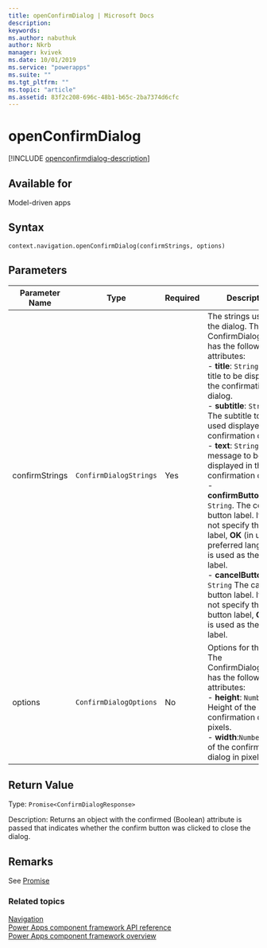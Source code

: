 ```yaml
---
title: openConfirmDialog | Microsoft Docs
description: 
keywords:
ms.author: nabuthuk
author: Nkrb
manager: kvivek
ms.date: 10/01/2019
ms.service: "powerapps"
ms.suite: ""
ms.tgt_pltfrm: ""
ms.topic: "article"
ms.assetid: 83f2c208-696c-48b1-b65c-2ba7374d6cfc
---
```


# openConfirmDialog

[!INCLUDE [openconfirmdialog-description](includes/openconfirmdialog-description.md)]

## Available for 

Model-driven apps

## Syntax

`context.navigation.openConfirmDialog(confirmStrings, options)`

## Parameters

| Parameter Name|Type|Required|Description|
| ------------- |----|--------|-----------|
|confirmStrings|`ConfirmDialogStrings`|Yes|The strings used in the dialog. The ConfirmDialogStrings has the following attributes:<br/>- **title**: `String`. The title to be displayed in the confirmation dialog. <br/>- **subtitle**: `String`. The subtitle to be used displayed in the confirmation dialog.<br/>- **text**: `String`. The message to be displayed in the confirmation dialog.<br/>- **confirmButtonLabel**: `String`. The confirm button label. If you do not specify the button label, **OK** (in user's preferred language) is used as the button label.<br/>- **cancelButtonLabel**: `String` The cancel button label. If you do not specify the cancel button label, **Cancel** is used as the button label.|
|options|`ConfirmDialogOptions`|No|Options for the dialog. The ConfirmDialogOptions has the following attributes:<br/>- **height**: `Number`. Height of the confirmation dialog in pixels. <br/>- **width**:`Number`. Width of the confirmation dialog in pixels|

## Return Value

Type: `Promise<ConfirmDialogResponse>`

Description: Returns an object with the confirmed (Boolean) attribute is passed that indicates whether the confirm button was clicked to close the dialog.

## Remarks

See [Promise](https://developer.mozilla.org/docs/Web/JavaScript/reference/Global_Objects/Promise) 


### Related topics

[Navigation](../navigation.md)<br/>
[Power Apps component framework API reference](../../reference/index.md)<br/>
[Power Apps component framework overview](../../overview.md)